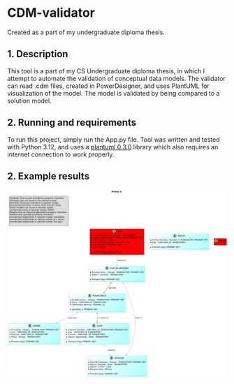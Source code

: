 # CDM-validator
Created as a part of my undergraduate diploma thesis.

## 1. Description
This tool is a part of my CS Undergraduate diploma thesis, in which
I attempt to automate the validation of conceptual data models.
The validator can read .cdm files, created in PowerDesigner, and uses PlantUML for visualization of the model. The model is validated by being compared to a solution model.

## 2. Running and requirements
To run this project, simply run the App.py file.
Tool was written and tested with Python 3.12, and uses a [plantuml
0.3.0](https://pypi.org/project/plantuml/) library which also requires an internet connection to work properly.


## 2. Example results

![Example](res/Example.png)